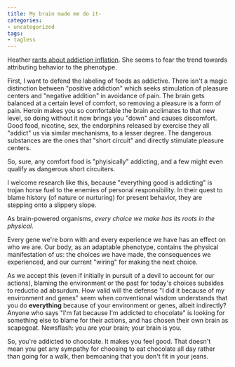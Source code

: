 ```yaml
---
title: My brain made me do it-
categories:
- uncategorized
tags:
- tagless
---
```


Heather [rants about addiction inflation][1].  She seems to fear the trend towards attributing behavior to the phenotype.

   [1]: http://angelweave.mu.nu/archives/025882.html

First, I want to defend the labeling of foods as addictive.  There isn't a magic distinction between "positive addiction" which seeks stimulation of pleasure centers and "negative addition" in avoidance of pain.  The brain gets balanced at a certain level of comfort, so removing a pleasure is a form of pain.  Heroin makes you so comfortable the brain acclimates to that new level, so doing without it now brings you "down" and causes discomfort.  Good food, nicotine, sex, the endorphins released by exercise they all "addict" us via similar mechanisms, to a lesser degree.  The dangerous substances are the ones that "short circuit" and directly stimulate pleasure centers.

So, sure, any comfort food is "phyisically" addicting, and a few might even qualify as dangerous short circuiters.

I welcome research like this, because "everything good is addicting" is trojan horse fuel to the enemies of personal responsibility.  In their quest to blame history (of nature or nurturing) for present behavior, they are stepping onto a slippery slope.

As brain-powered organisms, _every choice we make has its roots in the physical_.

Every gene we're born with and every experience we have has an effect on who we are.  Our body, as an adaptable phenotype, contains the physical manifestation of _us_: the choices we have made, the consequences we experienced, and our current "wiring" for making the next choice.

As we accept this (even if initially in pursuit of a devil to account for our actions), blaming the environment or the past for today's choices subsides to reductio ad absurdum.  How valid will the defense "I did it because of my environment and genes" seem when conventional wisdom understands that you do **everything** because of your environment or genes, albeit indirectly?  Anyone who says "I'm fat because I'm addicted to chocolate" is looking for something else to blame for their actions, and has chosen their own brain as scapegoat.  Newsflash: you are your brain; your brain is you.

So, you're addicted to chocolate.  It makes you feel good.  That doesn't mean you get any sympathy for choosing to eat chocolate all day rather than going for a walk, then bemoaning that you don't fit in your jeans.
